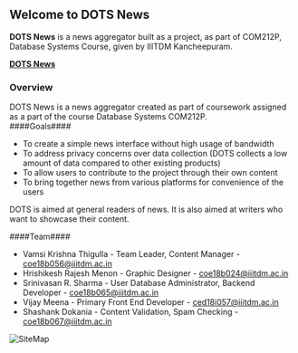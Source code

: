 ## Welcome to DOTS News ##

**DOTS News** is a news aggregator built as a project, as part of COM212P, Database Systems Course, given by IIITDM Kancheepuram.

**[DOTS News](https://appl-web-news.000webhostapp.com)**

### Overview ###
DOTS News is a news aggregator created as part of coursework assigned as a part of the course Database Systems COM212P. <br>
####Goals####
- To create a simple news interface without high usage of bandwidth
- To address privacy concerns over data collection (DOTS collects a low amount of data compared to other existing products)
- To allow users to contribute to the project through their own content
- To bring together news from various platforms for convenience of the users

DOTS is aimed at general readers of news. It is also aimed at writers who want to showcase their content.

####Team####
- Vamsi Krishna Thigulla - Team Leader, Content Manager - coe18b056@iiitdm.ac.in
- Hrishikesh Rajesh Menon - Graphic Designer - coe18b024@iiitdm.ac.in
- Srinivasan R. Sharma - User Database Administrator, Backend Developer - coe18b065@iiitdm.ac.in
- Vijay Meena - Primary Front End Developer - ced18i057@iiitdm.ac.in
- Shashank Dokania - Content Validation, Spam Checking - coe18b067@iiitdm.ac.in

![SiteMap](https://drive.google.com/file/d/1De5HgLJumiO450hI1xwvxztmIsVUQRZu/view?usp=sharing)
